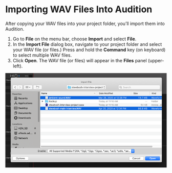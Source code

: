 # Importing WAV Files Into Audition

After copying your WAV files into your project folder, you’ll import them into Audition.

1. Go to **File** on the menu bar, choose **Import** and select **File**. 
2. In the **Import File** dialog box, navigate to your project folder and select your WAV file \(or files.\) Press and hold the **Command** key \(on keyboard\) to select multiple WAV files.
3. Click **Open**. The WAV file \(or files\) will appear in the **Files** panel \(upper-left\).

![Importing WAV files into Audition.](../.gitbook/assets/importing-wav-files.png)

